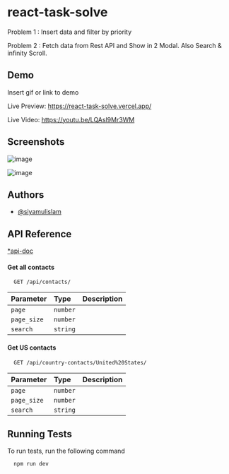 
# react-task-solve

Problem 1 : Insert data and filter by priority  

Problem 2 : Fetch data from Rest API and Show in 2 Modal. Also Search & infinity Scroll.




## Demo

Insert gif or link to demo

Live Preview: https://react-task-solve.vercel.app/

Live Video: https://youtu.be/LQAsl9Mr3WM

## Screenshots
![image](https://github.com/siyamulislam/react-task-solve/assets/53119070/fc2db199-9fd9-4f0d-8460-179a54a33c58)

![image](https://github.com/siyamulislam/react-task-solve/assets/53119070/8a0cb2b7-7df7-4ea5-97b1-85275f5f7ee0)


## Authors

- [@siyamulislam](https://www.github.com/siyamulislam)


## API Reference





[*api-doc](https://contact.mediusware.com/api-doc/)
#### Get all contacts
```http
  GET /api/contacts/
```

| Parameter | Type     | Description                |
| :-------- | :------- | :------------------------- |
| `page` | `number` |    |
| `page_size` | `number` |    |
| `search` | `string` |    |

#### Get US contacts

```http
  GET /api/country-contacts/United%20States/
```

| Parameter | Type     | Description                       |
| :-------- | :------- | :-------------------------------- |
| `page` | `number` |    |
| `page_size` | `number` |    |
| `search` | `string` |    |

 

## Running Tests

To run tests, run the following command

```bash
  npm run dev
```

